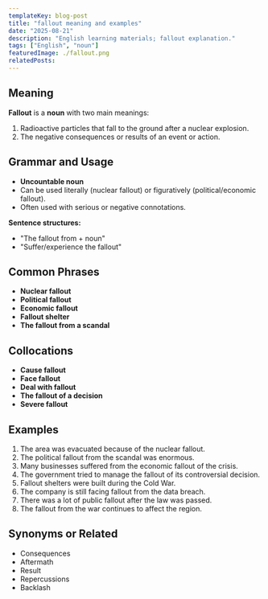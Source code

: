 ```yaml
---
templateKey: blog-post
title: "fallout meaning and examples"
date: "2025-08-21"
description: "English learning materials; fallout explanation."
tags: ["English", "noun"]
featuredImage: ./fallout.png
relatedPosts:
---
```


## Meaning

**Fallout** is a **noun** with two main meanings:

1. Radioactive particles that fall to the ground after a nuclear explosion.
2. The negative consequences or results of an event or action.

## Grammar and Usage

- **Uncountable noun**
- Can be used literally (nuclear fallout) or figuratively (political/economic fallout).
- Often used with serious or negative connotations.

**Sentence structures:**

- "The fallout from + noun"
- "Suffer/experience the fallout"

## Common Phrases

- **Nuclear fallout**
- **Political fallout**
- **Economic fallout**
- **Fallout shelter**
- **The fallout from a scandal**

## Collocations

- **Cause fallout**
- **Face fallout**
- **Deal with fallout**
- **The fallout of a decision**
- **Severe fallout**

## Examples

1. The area was evacuated because of the nuclear fallout.
2. The political fallout from the scandal was enormous.
3. Many businesses suffered from the economic fallout of the crisis.
4. The government tried to manage the fallout of its controversial decision.
5. Fallout shelters were built during the Cold War.
6. The company is still facing fallout from the data breach.
7. There was a lot of public fallout after the law was passed.
8. The fallout from the war continues to affect the region.

## Synonyms or Related

- Consequences
- Aftermath
- Result
- Repercussions
- Backlash

